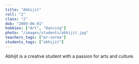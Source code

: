 ```yaml
---
title: "Abhijit"
roll: "2"
class: "2"
dob: "2009-06-01"
hobbies: ["Art", "Dancing"]
photo: "/images/students/abhijit.jpg"
teachers_tags: ["mr-verma"]
students_tags: ["abhijit"]
---
```


Abhijit is a creative student with a passion for arts and culture.